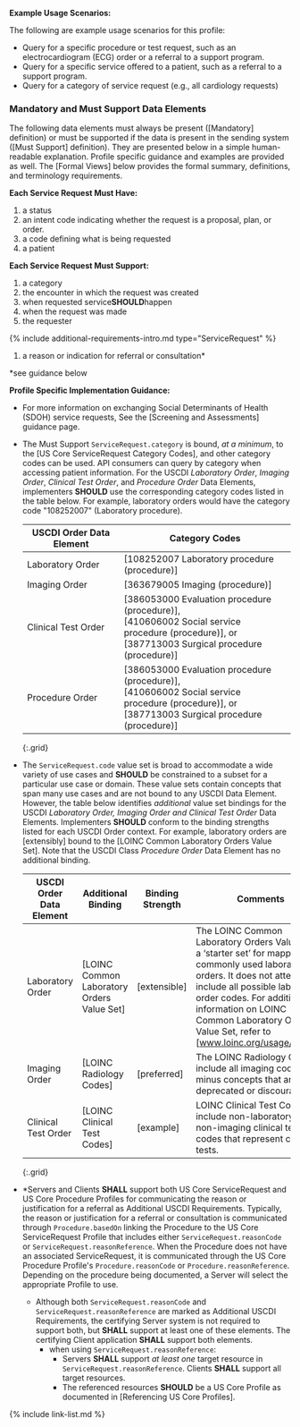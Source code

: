 
**Example Usage Scenarios:**

The following are example usage scenarios for this profile:

-   Query for a specific procedure or test request, such as an electrocardiogram (ECG) order or a referral to a support program.
-   Query for a specific service offered to a patient, such as a referral to a support program.
-   Query for a category of service request (e.g., all cardiology requests)


### Mandatory and Must Support Data Elements

The following data elements must always be present ([Mandatory] definition) or must be supported if the data is present in the sending system ([Must Support] definition). They are presented below in a simple human-readable explanation. Profile specific guidance and examples are provided as well. The [Formal Views] below provides the formal summary, definitions, and terminology requirements.

**Each Service Request Must Have:**

1. a status
1. an intent code indicating whether the request is a proposal, plan, or order.
3. a code defining what is being requested
4. a patient

**Each Service Request Must Support:**

1. a category
2. the encounter in which the request was created
3. when requested service**SHOULD**happen
4. when the request was made
5. the requester

{% include additional-requirements-intro.md type="ServiceRequest" %}

1. a reason or indication for referral or consultation*

\*see guidance below

**Profile Specific Implementation Guidance:**

- For more information on exchanging Social Determinants of Health (SDOH) service requests, See the [Screening and Assessments] guidance page.
- <span class="bg-success" markdown="1">The Must Support `ServiceRequest.category` is bound, *at a minimum*, to the [US Core ServiceRequest Category Codes], and other category codes can be used. API consumers can query by category when accessing patient information. For the USCDI *Laboratory Order*, *Imaging Order*, *Clinical Test Order*, and *Procedure Order* Data Elements, implementers **SHOULD** use the corresponding category codes listed in the table below. For example, laboratory orders would have the category code "108252007" (Laboratory procedure).</span><!-- new-content -->

  <div class="bg-success" markdown="1">

  |USCDI Order Data Element|Category Codes|
  |---|---|
  |Laboratory Order| [108252007 Laboratory procedure (procedure)]|
  |Imaging Order|[363679005 Imaging (procedure)]|
  |Clinical Test Order|[386053000 Evaluation procedure (procedure)],<br />[410606002 Social service procedure (procedure)], or<br />[387713003 Surgical procedure (procedure)]|
  |Procedure Order|[386053000 Evaluation procedure (procedure)],<br />[410606002 Social service procedure (procedure)], or<br />[387713003 Surgical procedure (procedure)]| 
  {:.grid}

  </div><!-- new-content -->

- The `ServiceRequest.code` value set is broad to accommodate a wide variety of use cases and **SHOULD** be constrained to a subset for a particular use case or domain. <span class="bg-success" markdown="1"> These value sets contain concepts that span many use cases and are not bound to any USCDI Data Element. However, the table below identifies *additional* value set bindings for the USCDI *Laboratory Order, Imaging Order and Clinical Test Order* Data Elements. Implementers **SHOULD** conform to the binding strengths listed for each USCDI Order context. For example, laboratory orders are [extensibly] bound to the [LOINC Common Laboratory Orders Value Set]. Note that the USCDI Class *Procedure Order* Data Element has no additional binding.</span><!-- new-content -->

  <div class="bg-success" markdown="1">

  |USCDI Order Data Element|Additional Binding|Binding Strength|Comments|
  |---|---|---|---|
  |Laboratory Order|[LOINC Common Laboratory Orders Value Set]|[extensible]|The LOINC Common Laboratory Orders Value Set is a ‘starter set’ for mapping commonly used laboratory orders. It does not attempt to include all possible laboratory order codes. For additional information on LOINC Common Laboratory Orders Value Set, refer to [www.loinc.org/usage/orders].|
  |Imaging Order|[LOINC Radiology Codes]|[preferred]|The LOINC Radiology Codes include all imaging codes minus concepts that are deprecated or discouraged.|
  |Clinical Test Order|[LOINC Clinical Test Codes]|[example]|LOINC Clinical Test Codes include non-laboratory and non-imaging clinical test codes that represent clinical tests.|
  {:.grid}

  </div><!-- new-content -->


- *Servers and Clients **SHALL** support both US Core ServiceRequest and US Core Procedure Profiles for communicating the reason or justification for a referral as Additional USCDI Requirements. Typically, the reason or justification for a referral or consultation is communicated through `Procedure.basedOn` linking the Procedure to the US Core ServiceRequest Profile that includes either `ServiceRequest.reasonCode` or `ServiceRequest.reasonReference`. When the Procedure does not have an associated ServiceRequest, it is communicated through the US Core Procedure Profile's `Procedure.reasonCode` or `Procedure.reasonReference`. Depending on the procedure being documented, a Server will select the appropriate Profile to use.
   - Although both `ServiceRequest.reasonCode` and `ServiceRequest.reasonReference` are marked as Additional USCDI Requirements, the certifying Server system is not required to support both, but **SHALL** support at least one of these elements. The certifying Client application **SHALL** support both elements.
     - when using  `ServiceRequest.reasonReference`:
       - Servers **SHALL** support *at least one* target resource in `ServiceRequest.reasonReference`. Clients **SHALL** support all target resources.
       - The referenced resources **SHOULD** be a US Core Profile as documented in [Referencing US Core Profiles].



{% include link-list.md %}
